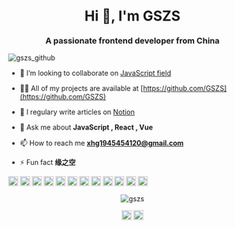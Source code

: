 <h1 align="center">Hi 👋, I'm GSZS</h1>
<h3 align="center">A passionate frontend developer from China</h3>
<p align="left"> <img src="https://komarev.com/ghpvc/?username=gszs" alt="gszs_github" /> </p>

- 👯 I’m looking to collaborate on [JavaScript field](-)

- 👨‍💻 All of my projects are available at [https://github.com/GSZS](https://github.com/GSZS)

- 📝 I regulary write articles on [Notion](Notion)

- 💬 Ask me about **JavaScript , React , Vue**

- 📫 How to reach me **xhg1945454120@gmail.com**

- ⚡ Fun fact **缘之空**

<p align="left"><img src="https://konpa.github.io/devicon/devicon.git/icons/vuejs/vuejs-original-wordmark.svg" alt="vuejs" width="20" height="20"/> <img src="https://konpa.github.io/devicon/devicon.git/icons/react/react-original-wordmark.svg" alt="react" width="20" height="20"/> <img src="https://konpa.github.io/devicon/devicon.git/icons/css3/css3-original-wordmark.svg" alt="css3" width="20" height="20"/> <img src="https://konpa.github.io/devicon/devicon.git/icons/electron/electron-original.svg" alt="electron" width="20" height="20"/> <img src="https://konpa.github.io/devicon/devicon.git/icons/html5/html5-original-wordmark.svg" alt="html5" width="20" height="20"/> <img src="https://konpa.github.io/devicon/devicon.git/icons/javascript/javascript-original.svg" alt="javascript" width="20" height="20"/> <img src="https://konpa.github.io/devicon/devicon.git/icons/typescript/typescript-original.svg" alt="typescript" width="20" height="20"/> <img src="https://konpa.github.io/devicon/devicon.git/icons/sass/sass-original.svg" alt="sass" width="20" height="20"/> <img src="https://konpa.github.io/devicon/devicon.git/icons/nodejs/nodejs-original-wordmark.svg" alt="nodejs" width="20" height="20"/> <img src="https://konpa.github.io/devicon/devicon.git/icons/redux/redux-original.svg" alt="redux" width="20" height="20"/> <img src="https://konpa.github.io/devicon/devicon.git/icons/webpack/webpack-original.svg" alt="webpack" width="20" height="20"/> <img src="https://konpa.github.io/devicon/devicon.git/icons/express/express-original-wordmark.svg" alt="express" width="20" height="20"/></p><p align="center"> <img src="https://github-readme-stats.vercel.app/api?username=gszs&show_icons=true" alt="gszs" /> </p>

<p align="center">
<a href="https://twitter.com/gszs" target="blank"><img align="center" src="https://cdn.jsdelivr.net/npm/simple-icons@3.0.1/icons/twitter.svg" alt="gszs" height="20" width="20" /></a>
<a href="https://medium.com/gszs" target="blank"><img align="center" src="https://cdn.jsdelivr.net/npm/simple-icons@3.0.1/icons/medium.svg" alt="gszs" height="20" width="20" /></a>
</p>

